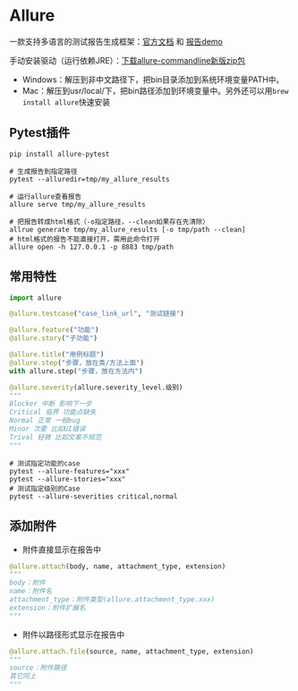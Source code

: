 # Allure

一款支持多语言的测试报告生成框架：[官方文档](https://docs.qameta.io/allure/) 和 [报告demo](https://demo.qameta.io/allure/#)

手动安装驱动（运行依赖JRE）：[下载allure-commandline新版zip包](https://repo.maven.apache.org/maven2/io/qameta/allure/allure-commandline/)

- Windows：解压到非中文路径下，把bin目录添加到系统环境变量PATH中。
- Mac：解压到usr/local/下，把bin路径添加到环境变量中。另外还可以用`brew install allure`快速安装

## Pytest插件

`pip install allure-pytest`


```shell
# 生成报告到指定路径
pytest --alluredir=tmp/my_allure_results

# 运行allure查看报告
allure serve tmp/my_allure_results
```

```shell
# 把报告转成html格式（-o指定路径，--clean如果存在先清除）
allrue generate tmp/my_allure_results [-o tmp/path --clean]
# html格式的报告不能直接打开，需用此命令打开
allure open -h 127.0.0.1 -p 8883 tmp/path
```

## 常用特性


```python
import allure

@allure.testcase("case_link_url", "测试链接")

@allure.feature("功能")
@allure.story("子功能")

@allure.title("用例标题")
@allure.step("步骤，放在类/方法上面")
with allure.step("步骤，放在方法内")

@allure.severity(allure.severity_level.级别)
"""
Blocker 中断 影响下一步
Critical 临界 功能点缺失
Normal 正常 一般bug
Minor 次要 比如UI错误
Trival 轻微 比如文案不规范
"""
```

```shell
# 测试指定功能的case
pytest --allure-features="xxx"
pytest --allure-stories="xxx"
# 测试指定级别的Case
pytest --allure-severities critical,normal
```

## 添加附件

- 附件直接显示在报告中

```python
@allure.attach(body, name, attachment_type, extension)
"""
body：附件
name：附件名
attachment_type：附件类型(allure.attachment_type.xxx)
extension：附件扩展名
"""
```

- 附件以路径形式显示在报告中

```python
@allure.attach.file(source, name, attachment_type, extension)
"""
source：附件路径
其它同上
"""
```
